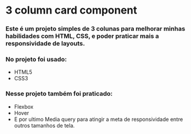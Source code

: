 # 3 column card component

### Este é um projeto simples de 3 colunas para melhorar minhas habilidades com HTML, CSS, e poder praticar mais a responsividade de layouts.

### No projeto foi usado:
* HTML5
* CSS3
### Nesse projeto também foi praticado:
* Flexbox
* Hover
* E por ultimo Media query para atingir a meta de responsividade entre outros tamanhos de tela.
